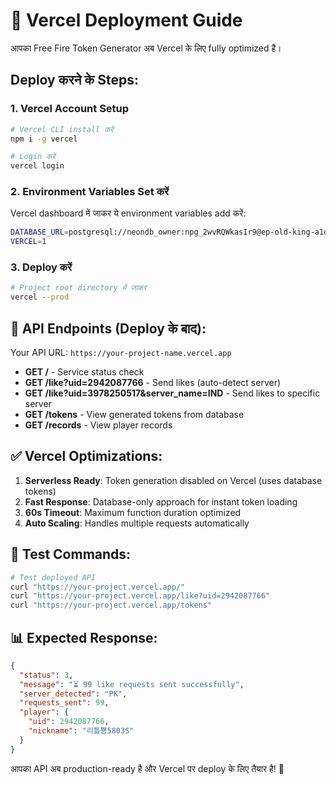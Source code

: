 # 🚀 Vercel Deployment Guide

आपका Free Fire Token Generator अब Vercel के लिए fully optimized है।

## Deploy करने के Steps:

### 1. Vercel Account Setup
```bash
# Vercel CLI install करें
npm i -g vercel

# Login करें
vercel login
```

### 2. Environment Variables Set करें
Vercel dashboard में जाकर ये environment variables add करें:

```bash
DATABASE_URL=postgresql://neondb_owner:npg_2wvRQWkasIr9@ep-old-king-a1qaotvu-pooler.ap-southeast-1.aws.neon.tech/neondb
VERCEL=1
```

### 3. Deploy करें
```bash
# Project root directory में जाकर
vercel --prod
```

## 🎯 API Endpoints (Deploy के बाद):

Your API URL: `https://your-project-name.vercel.app`

- **GET /** - Service status check
- **GET /like?uid=2942087766** - Send likes (auto-detect server)  
- **GET /like?uid=3978250517&server_name=IND** - Send likes to specific server
- **GET /tokens** - View generated tokens from database
- **GET /records** - View player records

## ✅ Vercel Optimizations:

1. **Serverless Ready**: Token generation disabled on Vercel (uses database tokens)
2. **Fast Response**: Database-only approach for instant token loading
3. **60s Timeout**: Maximum function duration optimized
4. **Auto Scaling**: Handles multiple requests automatically

## 🧪 Test Commands:

```bash
# Test deployed API
curl "https://your-project.vercel.app/"
curl "https://your-project.vercel.app/like?uid=2942087766"
curl "https://your-project.vercel.app/tokens"
```

## 📊 Expected Response:
```json
{
  "status": 3,
  "message": "⏳ 99 like requests sent successfully",
  "server_detected": "PK", 
  "requests_sent": 99,
  "player": {
    "uid": 2942087766,
    "nickname": "리틀뿅5803S"
  }
}
```

आपका API अब production-ready है और Vercel पर deploy के लिए तैयार है! 🎉
